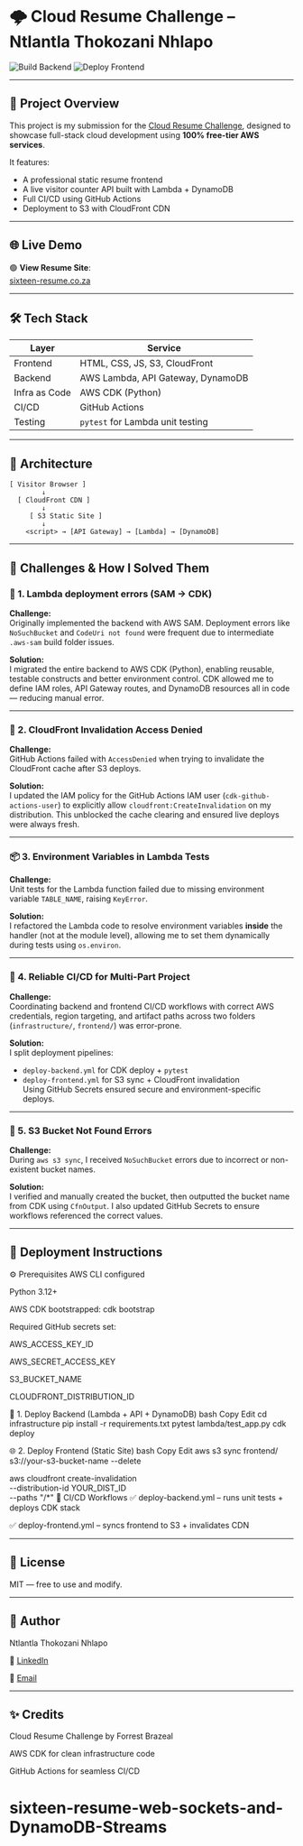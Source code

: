 # 🌩️ Cloud Resume Challenge – Ntlantla Thokozani Nhlapo

![Build Backend](https://github.com/s1xte3n/sixteen-resume/actions/workflows/deploy-backend.yml/badge.svg)
![Deploy Frontend](https://github.com/s1xte3n/sixteen-resume/actions/workflows/deploy-frontend.yml/badge.svg)

---

## 📘 Project Overview

This project is my submission for the [Cloud Resume Challenge](https://cloudresumechallenge.dev/), designed to showcase full-stack cloud development using **100% free-tier AWS services**.

It features:
- A professional static resume frontend
- A live visitor counter API built with Lambda + DynamoDB
- Full CI/CD using GitHub Actions
- Deployment to S3 with CloudFront CDN

---

## 🌐 Live Demo

🟢 **View Resume Site**:  
[sixteen-resume.co.za](https://d10v4jz4l0kwai.cloudfront.net)

---

## 🛠️ Tech Stack

| Layer        | Service                            |
|--------------|-------------------------------------|
| Frontend     | HTML, CSS, JS, S3, CloudFront       |
| Backend      | AWS Lambda, API Gateway, DynamoDB   |
| Infra as Code| AWS CDK (Python)                    |
| CI/CD        | GitHub Actions                      |
| Testing      | `pytest` for Lambda unit testing    |

---

## 🧱 Architecture

```plaintext
[ Visitor Browser ]
        ↓
  [ CloudFront CDN ]
        ↓
     [ S3 Static Site ]
        ↓
    <script> → [API Gateway] → [Lambda] → [DynamoDB]
```

---

## 🧗 Challenges & How I Solved Them

### 🔁 1. Lambda deployment errors (SAM → CDK)
**Challenge:**  
Originally implemented the backend with AWS SAM. Deployment errors like `NoSuchBucket` and `CodeUri not found` were frequent due to intermediate `.aws-sam` build folder issues.

**Solution:**  
I migrated the entire backend to AWS CDK (Python), enabling reusable, testable constructs and better environment control. CDK allowed me to define IAM roles, API Gateway routes, and DynamoDB resources all in code — reducing manual error.

---

### 🔐 2. CloudFront Invalidation Access Denied
**Challenge:**  
GitHub Actions failed with `AccessDenied` when trying to invalidate the CloudFront cache after S3 deploys.

**Solution:**  
I updated the IAM policy for the GitHub Actions IAM user (`cdk-github-actions-user`) to explicitly allow `cloudfront:CreateInvalidation` on my distribution. This unblocked the cache clearing and ensured live deploys were always fresh.

---

### 📦 3. Environment Variables in Lambda Tests
**Challenge:**  
Unit tests for the Lambda function failed due to missing environment variable `TABLE_NAME`, raising `KeyError`.

**Solution:**  
I refactored the Lambda code to resolve environment variables **inside** the handler (not at the module level), allowing me to set them dynamically during tests using `os.environ`.

---

### 🧪 4. Reliable CI/CD for Multi-Part Project
**Challenge:**  
Coordinating backend and frontend CI/CD workflows with correct AWS credentials, region targeting, and artifact paths across two folders (`infrastructure/`, `frontend/`) was error-prone.

**Solution:**  
I split deployment pipelines:
- `deploy-backend.yml` for CDK deploy + `pytest`
- `deploy-frontend.yml` for S3 sync + CloudFront invalidation  
Using GitHub Secrets ensured secure and environment-specific deploys.

---

### 🧰 5. S3 Bucket Not Found Errors
**Challenge:**  
During `aws s3 sync`, I received `NoSuchBucket` errors due to incorrect or non-existent bucket names.

**Solution:**  
I verified and manually created the bucket, then outputted the bucket name from CDK using `CfnOutput`. I also updated GitHub Secrets to ensure workflows referenced the correct values.

---

## 🚀 Deployment Instructions

⚙️ Prerequisites
AWS CLI configured

Python 3.12+

AWS CDK bootstrapped: cdk bootstrap

Required GitHub secrets set:

AWS_ACCESS_KEY_ID

AWS_SECRET_ACCESS_KEY

S3_BUCKET_NAME

CLOUDFRONT_DISTRIBUTION_ID

🧱 1. Deploy Backend (Lambda + API + DynamoDB)
bash
Copy
Edit
cd infrastructure
pip install -r requirements.txt
pytest lambda/test_app.py
cdk deploy

🌐 2. Deploy Frontend (Static Site)
bash
Copy
Edit
aws s3 sync frontend/ s3://your-s3-bucket-name --delete

aws cloudfront create-invalidation \
  --distribution-id YOUR_DIST_ID \
  --paths "/*"
🔄 CI/CD Workflows
✅ deploy-backend.yml – runs unit tests + deploys CDK stack

✅ deploy-frontend.yml – syncs frontend to S3 + invalidates CDN

---

## 📄 License

MIT — free to use and modify.

---

## 🙌 Author

Ntlantla Thokozani Nhlapo

🔗 [LinkedIn](www.linkedin.com/in/ntnhlapo16)

📧 [Email](mailto:ntnhlapo16@gmail.com)

---

## ✨ Credits

Cloud Resume Challenge by Forrest Brazeal

AWS CDK for clean infrastructure code

GitHub Actions for seamless CI/CD
# sixteen-resume-web-sockets-and-DynamoDB-Streams
